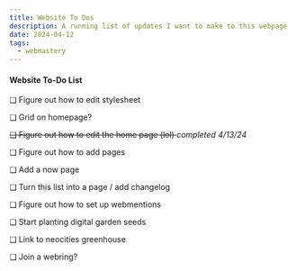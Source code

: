 ```yaml
---
title: Website To Dos
description: A running list of updates I want to make to this webpage
date: 2024-04-12
tags:
  - webmastery
---
```



  <h4>Website To-Do List</h4>
  <p> ❑ Figure out how to edit stylesheet </p>
  <p> ❑ Grid on homepage?</p>
  <p> <s> ❑ Figure out how to edit the home page (lol) </s> <em> completed 4/13/24 </em> </p>
  <p> ❑ Figure out how to add pages </p>
  <p> ❑ Add a now page </p>
  <p> ❑ Turn this list into a page / add changelog </p>
  <p> ❑ Figure out how to set up webmentions </p>
  <p> ❑ Start planting digital garden seeds</p>
  <p> ❑ Link to neocities greenhouse </p>
  <p> ❑ Join a webring?</p>
